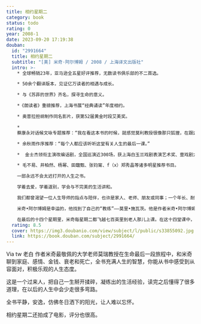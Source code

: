 ```yaml
---
title: 相约星期二
category: book
status: todo
rating: 0
year: 2008-1
date: 2023-09-20 17:19:38
douban:
  id: "2991664"
  title: 相约星期二
  subtitle: "[美] 米奇·阿尔博姆 / 2008 / 上海译文出版社"
  intro: >-
    * 全球畅销23年，亚马逊全五星好评推荐，无数读书俱乐部的不二首选。

    * 50余个翻译版本，见证亿万读者的相遇与成长。

    * 与《苏菲的世界》齐名，探寻生命的意义。

    *《朗读者》重磅推荐，上海书展“经典诵读”年度相约。

    * 奥普拉担纲制作同名影片，获第52届黄金时段艾美奖。

    *
    蔡康永对话候文咏专题推荐：“我在看这本书的时候，就感觉莫利教授很像那只狐狸，在跟这个写作的“小王子”教导，一旦建立这个关系，你的人生就会变得不一样。莫里教授是我崇拜的人。”

    * 余秋雨作序推荐：“每个人都应该听听这堂有关人生的最后一课。”

    *  金士杰领衔主演改编话剧，全国巡演近300场，获上海白玉兰戏剧表演艺术奖、壹戏剧大赏得主。自2011年巡演至今,名列上海最难抢票的热门剧目之一，超过20万观众落泪推荐。

    * 毛不易、井柏然、杨幂、田馥甄、张钧甯、f（x）郑秀晶等诸多明星推荐书目。

    一部永远不会太迟打开的人生之书。

    学着去爱，学着道别，学会与不完美的生活讲和。

    我们都曾渴望一位人生导师的指点与陪伴，也许是家人、老师、朋友或同事；一个年长、耐心、睿智的人，理解你的孤独与迷茫的人，帮助你去真正地体验世界，教会你怎样与失败和彷徨共处，为你在迷失方向时指点迷津。

    米奇•阿尔博姆是幸运的，他找到了自己的“教练”——莫里•施瓦茨。他是作者米奇•阿尔博姆在大学时，曾给予过他许多思想的教授。米奇毕业十五年后的一天，偶然得知莫里•施瓦茨罹患肌萎性侧索硬化，来日无多。这时老教授所感受到的不是对生命即将离去的恐惧，而是希望把自己许多年来思考的一些东西传播给更多的人。作为莫里早年的得意门生，米奇在老教授缠绵病榻的十四周里，每星期二都上门与他相伴，聆听他最后的教诲，并在他死后将这些谈话记录下来，把这件珍贵的礼物送给全世界的读者。

    在最后的十四个星期里，米奇每星期二都飞越七百英里到老人那儿上课。在这十四堂课中，他们聊到了人生的许多组成部分，如何面对他人，如何面对爱，如何面对恐惧，如何面对家庭，以及感情与婚姻，金钱与文化，衰老与死亡。这段“相约星期二”的经历不仅让作者米奇•阿尔博姆得到了一个重新审视自己、重读人生必修课的机会，也为全球数以万计的读者带去了震撼与感动。
  rating: 8.5
  cover: https://img3.doubanio.com/view/subject/l/public/s33855092.jpg
  link: https://book.douban.com/subject/2991664/
---
```


Via tw 老白 作者米奇最敬佩的大学老师莫瑞教授在生命最后一段旅程中，和米奇聊到家庭、感情、金钱、衰老和死亡，全书充满人生的智慧，你能从书中感受到从容面对，积极乐观的人生态度。

这是一个过来人，把自己一生掰开揉碎，凝练出的生活经验，读完之后懂得了很多道理，在以后的人生中会少走很多弯路。

全书平静，安逸，仿佛冬日洒下的阳光，让人难以忘怀。

相约星期二还拍成了电影，评分也很高。

